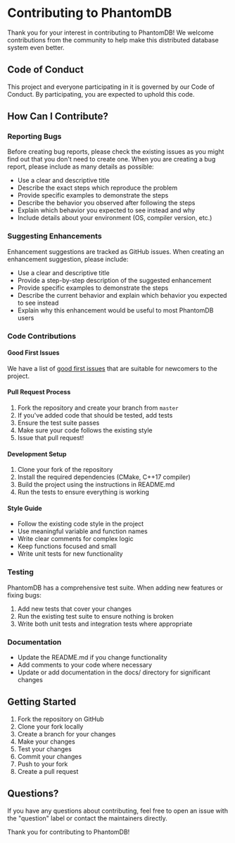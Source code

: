 # Contributing to PhantomDB

Thank you for your interest in contributing to PhantomDB! We welcome contributions from the community to help make this distributed database system even better.

## Code of Conduct

This project and everyone participating in it is governed by our Code of Conduct. By participating, you are expected to uphold this code.

## How Can I Contribute?

### Reporting Bugs

Before creating bug reports, please check the existing issues as you might find out that you don't need to create one. When you are creating a bug report, please include as many details as possible:

- Use a clear and descriptive title
- Describe the exact steps which reproduce the problem
- Provide specific examples to demonstrate the steps
- Describe the behavior you observed after following the steps
- Explain which behavior you expected to see instead and why
- Include details about your environment (OS, compiler version, etc.)

### Suggesting Enhancements

Enhancement suggestions are tracked as GitHub issues. When creating an enhancement suggestion, please include:

- Use a clear and descriptive title
- Provide a step-by-step description of the suggested enhancement
- Provide specific examples to demonstrate the steps
- Describe the current behavior and explain which behavior you expected to see instead
- Explain why this enhancement would be useful to most PhantomDB users

### Code Contributions

#### Good First Issues

We have a list of [good first issues](https://github.com/your-org/phantomdb/issues?q=is%3Aissue+is%3Aopen+label%3A%22good+first+issue%22) that are suitable for newcomers to the project.

#### Pull Request Process

1. Fork the repository and create your branch from `master`
2. If you've added code that should be tested, add tests
3. Ensure the test suite passes
4. Make sure your code follows the existing style
5. Issue that pull request!

#### Development Setup

1. Clone your fork of the repository
2. Install the required dependencies (CMake, C++17 compiler)
3. Build the project using the instructions in README.md
4. Run the tests to ensure everything is working

#### Style Guide

- Follow the existing code style in the project
- Use meaningful variable and function names
- Write clear comments for complex logic
- Keep functions focused and small
- Write unit tests for new functionality

### Testing

PhantomDB has a comprehensive test suite. When adding new features or fixing bugs:

1. Add new tests that cover your changes
2. Run the existing test suite to ensure nothing is broken
3. Write both unit tests and integration tests where appropriate

### Documentation

- Update the README.md if you change functionality
- Add comments to your code where necessary
- Update or add documentation in the docs/ directory for significant changes

## Getting Started

1. Fork the repository on GitHub
2. Clone your fork locally
3. Create a branch for your changes
4. Make your changes
5. Test your changes
6. Commit your changes
7. Push to your fork
8. Create a pull request

## Questions?

If you have any questions about contributing, feel free to open an issue with the "question" label or contact the maintainers directly.

Thank you for contributing to PhantomDB!